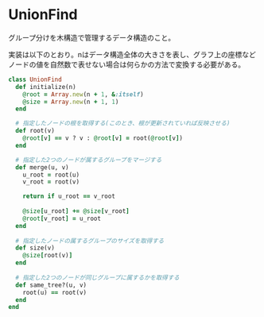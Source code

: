 # UnionFind

グループ分けを木構造で管理するデータ構造のこと。

実装は以下のとおり。nはデータ構造全体の大きさを表し、グラフ上の座標などノードの値を自然数で表せない場合は何らかの方法で変換する必要がある。

```ruby
class UnionFind
  def initialize(n)
    @root = Array.new(n + 1, &:itself)
    @size = Array.new(n + 1, 1)
  end

  # 指定したノードの根を取得する(このとき、根が更新されていれば反映させる)
  def root(v)
    @root[v] == v ? v : @root[v] = root(@root[v])
  end

  # 指定した2つのノードが属するグループをマージする
  def merge(u, v)
    u_root = root(u)
    v_root = root(v)

    return if u_root == v_root
    
    @size[u_root] += @size[v_root]
    @root[v_root] = u_root
  end
  
  # 指定したノードの属するグループのサイズを取得する
  def size(v)
    @size[root(v)]
  end
  
  # 指定した2つのノードが同じグループに属するかを取得する
  def same_tree?(u, v)
    root(u) == root(v)
  end
end
```